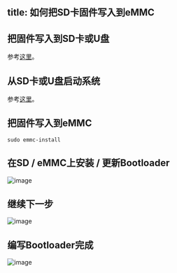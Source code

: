 title: 如何把SD卡固件写入到eMMC
---

## 把固件写入到SD卡或U盘

参考[这里](/linux/zh-cn/vim3/BootFromExtMedia#1、把固件写入到SD卡或U盘)。


## 从SD卡或U盘启动系统

参考[这里](/linux/zh-cn/vim3/BootFromExtMedia.html)。

## 把固件写入到eMMC

```
sudo emmc-install
```

## 在SD / eMMC上安装 / 更新Bootloader

![image](/linux/images/vim1/Write_SD_image_to_eMMC1.png)

## 继续下一步

![image](/linux/images/vim1/Write_SD_image_to_eMMC2.png)

## 编写Bootloader完成

![image](/linux/images/vim1/Write_SD_image_to_eMMC3.png)
